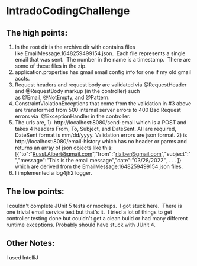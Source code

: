 # IntradoCodingChallenge


The high points:
----------------
1) In the root dir is the archive dir with contains files like EmailMessage.1648259499154.json.  Each file represents a single email that was sent.  
   The number in the name is a timestamp.  There are some of these files in the zip.
3) application.properties has gmail email config info for one if my old gmail accts.
4) Request headers and request body are validated via @RequestHeader and @RequestBody markup (in the controller) such as @Email, @NotEmpty, and @Pattern. 
5) ConstraintViolationExceptions that come from the validation in #3 above are transformed from 500 internal server errors to 400 Bad Request errors via 
   @ExceptionHandler in the controller.
6) The urls are, 1)  http://localhost:8080/send-email which is a POST and takes 4 headers From, To, Subject, and DateSent. All are required, DateSent format 
   is mm/dd/yyyy. Validation errors are json format. 2) is http://localhost:8080/email-history which has no header or parms and returns an array of json 
   objects like this: [{"to":"RussLAlbert@gmail.com","from":"rlalber@gmail.com","subject":" ","message":"This is the email message","date":"03/28/2022", . . . ]} 
   which are derived from the EmailMessage.1648259499154.json files.
7) I implemented a log4jh2 logger.


The low points:
---------------
I couldn't complete JUnit 5 tests or mockups.  I got stuck here.  There is one trivial email service test but that's it.  I tried a lot of things to get 
controller testing done but couldn't get a clean build or had many different runtime exceptions. Probably should have stuck with JUnit 4.

Other Notes:
------------
I used IntelliJ

